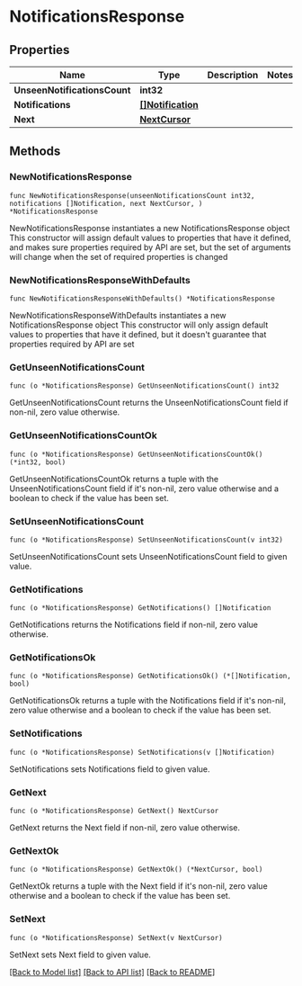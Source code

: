 # NotificationsResponse

## Properties

Name | Type | Description | Notes
------------ | ------------- | ------------- | -------------
**UnseenNotificationsCount** | **int32** |  | 
**Notifications** | [**[]Notification**](Notification.md) |  | 
**Next** | [**NextCursor**](NextCursor.md) |  | 

## Methods

### NewNotificationsResponse

`func NewNotificationsResponse(unseenNotificationsCount int32, notifications []Notification, next NextCursor, ) *NotificationsResponse`

NewNotificationsResponse instantiates a new NotificationsResponse object
This constructor will assign default values to properties that have it defined,
and makes sure properties required by API are set, but the set of arguments
will change when the set of required properties is changed

### NewNotificationsResponseWithDefaults

`func NewNotificationsResponseWithDefaults() *NotificationsResponse`

NewNotificationsResponseWithDefaults instantiates a new NotificationsResponse object
This constructor will only assign default values to properties that have it defined,
but it doesn't guarantee that properties required by API are set

### GetUnseenNotificationsCount

`func (o *NotificationsResponse) GetUnseenNotificationsCount() int32`

GetUnseenNotificationsCount returns the UnseenNotificationsCount field if non-nil, zero value otherwise.

### GetUnseenNotificationsCountOk

`func (o *NotificationsResponse) GetUnseenNotificationsCountOk() (*int32, bool)`

GetUnseenNotificationsCountOk returns a tuple with the UnseenNotificationsCount field if it's non-nil, zero value otherwise
and a boolean to check if the value has been set.

### SetUnseenNotificationsCount

`func (o *NotificationsResponse) SetUnseenNotificationsCount(v int32)`

SetUnseenNotificationsCount sets UnseenNotificationsCount field to given value.


### GetNotifications

`func (o *NotificationsResponse) GetNotifications() []Notification`

GetNotifications returns the Notifications field if non-nil, zero value otherwise.

### GetNotificationsOk

`func (o *NotificationsResponse) GetNotificationsOk() (*[]Notification, bool)`

GetNotificationsOk returns a tuple with the Notifications field if it's non-nil, zero value otherwise
and a boolean to check if the value has been set.

### SetNotifications

`func (o *NotificationsResponse) SetNotifications(v []Notification)`

SetNotifications sets Notifications field to given value.


### GetNext

`func (o *NotificationsResponse) GetNext() NextCursor`

GetNext returns the Next field if non-nil, zero value otherwise.

### GetNextOk

`func (o *NotificationsResponse) GetNextOk() (*NextCursor, bool)`

GetNextOk returns a tuple with the Next field if it's non-nil, zero value otherwise
and a boolean to check if the value has been set.

### SetNext

`func (o *NotificationsResponse) SetNext(v NextCursor)`

SetNext sets Next field to given value.



[[Back to Model list]](../README.md#documentation-for-models) [[Back to API list]](../README.md#documentation-for-api-endpoints) [[Back to README]](../README.md)


